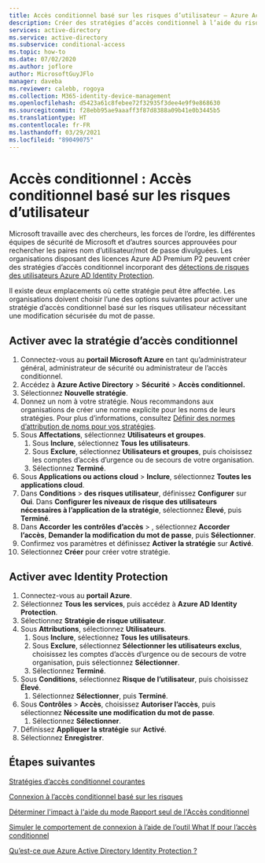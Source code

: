 ```yaml
---
title: Accès conditionnel basé sur les risques d’utilisateur – Azure Active Directory
description: Créer des stratégies d’accès conditionnel à l’aide du risque d’utilisateur Identity Protection
services: active-directory
ms.service: active-directory
ms.subservice: conditional-access
ms.topic: how-to
ms.date: 07/02/2020
ms.author: joflore
author: MicrosoftGuyJFlo
manager: daveba
ms.reviewer: calebb, rogoya
ms.collection: M365-identity-device-management
ms.openlocfilehash: d5423a61c8febee72f32935f3dee4e9f9e868630
ms.sourcegitcommit: f28ebb95ae9aaaff3f87d8388a09b41e0b3445b5
ms.translationtype: HT
ms.contentlocale: fr-FR
ms.lasthandoff: 03/29/2021
ms.locfileid: "89049075"
---
```

# <a name="conditional-access-user-risk-based-conditional-access"></a>Accès conditionnel : Accès conditionnel basé sur les risques d’utilisateur

Microsoft travaille avec des chercheurs, les forces de l’ordre, les différentes équipes de sécurité de Microsoft et d’autres sources approuvées pour rechercher les paires nom d’utilisateur/mot de passe divulguées. Les organisations disposant des licences Azure AD Premium P2 peuvent créer des stratégies d’accès conditionnel incorporant des [détections de risques des utilisateurs Azure AD Identity Protection](../identity-protection/concept-identity-protection-risks.md#user-risk). 

Il existe deux emplacements où cette stratégie peut être affectée. Les organisations doivent choisir l’une des options suivantes pour activer une stratégie d’accès conditionnel basé sur les risques utilisateur nécessitant une modification sécurisée du mot de passe.

## <a name="enable-with-conditional-access-policy"></a>Activer avec la stratégie d’accès conditionnel

1. Connectez-vous au **portail Microsoft Azure** en tant qu’administrateur général, administrateur de sécurité ou administrateur de l’accès conditionnel.
1. Accédez à **Azure Active Directory** > **Sécurité** > **Accès conditionnel.**
1. Sélectionnez **Nouvelle stratégie**.
1. Donnez un nom à votre stratégie. Nous recommandons aux organisations de créer une norme explicite pour les noms de leurs stratégies. Pour plus d’informations, consultez [Définir des normes d’attribution de noms pour vos stratégies](./plan-conditional-access.md#set-naming-standards-for-your-policies).
1. Sous **Affectations**, sélectionnez **Utilisateurs et groupes**.
   1. Sous **Inclure**, sélectionnez **Tous les utilisateurs**.
   1. Sous **Exclure**, sélectionnez **Utilisateurs et groupes**, puis choisissez les comptes d’accès d’urgence ou de secours de votre organisation. 
   1. Sélectionnez **Terminé**.
1. Sous **Applications ou actions cloud** > **Inclure**, sélectionnez **Toutes les applications cloud**.
1. Dans **Conditions** > **des risques utilisateur**, définissez **Configurer** sur **Oui**. Dans **Configurer les niveaux de risque des utilisateurs nécessaires à l’application de la stratégie**, sélectionnez **Élevé**, puis **Terminé**.
1. Dans **Accorder** **les contrôles d’accès** > , sélectionnez **Accorder l’accès**, **Demander la modification du mot de passe**, puis **Sélectionner**.
1. Confirmez vos paramètres et définissez **Activer la stratégie** sur **Activé**.
1. Sélectionnez **Créer** pour créer votre stratégie.

## <a name="enable-through-identity-protection"></a>Activer avec Identity Protection

1. Connectez-vous au **portail Azure**.
1. Sélectionnez **Tous les services**, puis accédez à **Azure AD Identity Protection**.
1. Sélectionnez **Stratégie de risque utilisateur**.
1. Sous **Attributions**, sélectionnez **Utilisateurs**.
   1. Sous **Inclure**, sélectionnez **Tous les utilisateurs**.
   1. Sous **Exclure**, sélectionnez **Sélectionner les utilisateurs exclus**, choisissez les comptes d’accès d’urgence ou de secours de votre organisation, puis sélectionnez **Sélectionner**.
   1. Sélectionnez **Terminé**.
1. Sous **Conditions**, sélectionnez **Risque de l’utilisateur**, puis choisissez **Élevé**.
   1. Sélectionnez **Sélectionner**, puis **Terminé**.
1. Sous **Contrôles** > **Accès**, choisissez **Autoriser l’accès**, puis sélectionnez **Nécessite une modification du mot de passe**.
   1. Sélectionnez **Sélectionner**.
1. Définissez **Appliquer la stratégie** sur **Activé**.
1. Sélectionnez **Enregistrer**.

## <a name="next-steps"></a>Étapes suivantes

[Stratégies d’accès conditionnel courantes](concept-conditional-access-policy-common.md)

[Connexion à l’accès conditionnel basé sur les risques](howto-conditional-access-policy-risk.md)

[Déterminer l'impact à l'aide du mode Rapport seul de l'Accès conditionnel](howto-conditional-access-insights-reporting.md)

[Simuler le comportement de connexion à l’aide de l’outil What If pour l’accès conditionnel](troubleshoot-conditional-access-what-if.md)

[Qu’est-ce que Azure Active Directory Identity Protection ?](../identity-protection/overview-identity-protection.md)
